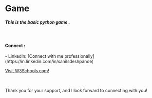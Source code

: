 <h1> Game </h1>

<h5>This is the basic python game .</h5> 
 
<br>
<h4> Connect :  </h4>
- LinkedIn: [Connect with me professionally](https://in.linkedin.com/in/sahilsdeshpande)

<a href="https://www.w3schools.com">Visit W3Schools.com!</a>

<br>
<br>
Thank you for your support, and I look forward to connecting with you!
